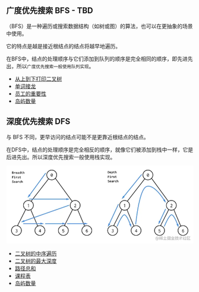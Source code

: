 ## 广度优先搜索 BFS - TBD

（BFS）是一种遍历或搜索数据结构（如树或图）的算法，也可以在更抽象的场景中使用。

它的特点是越是接近根结点的结点将越早地遍历。

在BFS中，结点的处理顺序与它们添加到队列的顺序是完全相同的顺序，即先进先出，所以`广度优先搜索一般使用队列实现`。

- [从上到下打印二叉树](./从上到下打印二叉树.md)
- [单词接龙](./单词接龙.md)
- [员工的重要性](./员工的重要性.md)
- [岛屿数量](./岛屿数量.md)

## 深度优先搜索 DFS

与 BFS 不同，更早访问的结点可能不是更靠近根结点的结点。

在DFS中，结点的处理顺序是完全相反的顺序，就像它们被添加到栈中一样，它是后进先出。所以深度优先搜索一般使用栈实现。

![Alt text](../images/DFS+BFS.png)

- [二叉树的中序遍历](./.md)
- [二叉树的最大深度](./.md)
- [路径总和](./路径总和.md)
- [课程表](./课程表.md)
- [岛屿数量](./岛屿数量.md)